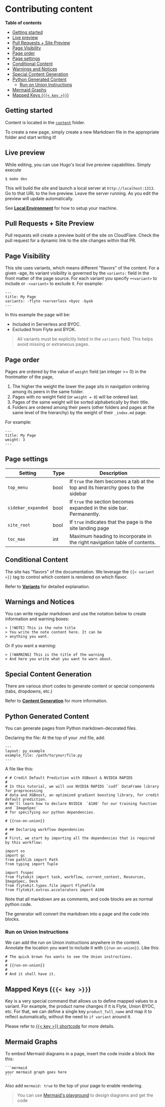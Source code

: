 <!-- omit from toc -->
# Contributing content

**Table of contents**
- [Getting started](#getting-started)
- [Live preview](#live-preview)
- [Pull Requests + Site Preview](#pull-requests--site-preview)
- [Page Visibility](#page-visibility)
- [Page order](#page-order)
- [Page settings](#page-settings)
- [Conditional Content](#conditional-content)
- [Warnings and Notices](#warnings-and-notices)
- [Special Content Generation](#special-content-generation)
- [Python Generated Content](#python-generated-content)
  - [Run on Union Instructions](#run-on-union-instructions)
- [Mermaid Graphs](#mermaid-graphs)
- [Mapped Keys (`{{< key >}}`)](#mapped-keys--key-)


## Getting started

Content is located in the [`content`](content/) folder.

To create a new page, simply create a new Markdown file in the appropriate folder and start writing it!


## Live preview

While editing, you can use Hugo's local live preview capabilities.
Simply execute

    $ make dev

This will build the site and launch a local server at `http://localhost:1313`.
Go to that URL to the live preview. Leave the server running.
As you edit the preview will update automatically.

See [**Local Environment**](DEVELOPER.md) for how to setup your machine.


## Pull Requests + Site Preview

Pull requests will create a preview build of the site on CloudFlare.
Check the pull request for a dynamic link to the site changes within that PR.


## Page Visibility

This site uses variants, which means different "flavors" of the content.
For a given -age, its variant visibility is governed by the `variants:` field in the front matter of the page source.
For each variant you specify `+<variant>` to include or `-<variant>` to exclude it.
For example:

    ---
    title: My Page
    variants: -flyte +serverless +byoc -byok
    ---

In this example the page will be:

* Included in Serverless and BYOC.
* Excluded from Flyte and BYOK.

> All variants must be explicitly listed in the `variants` field.
> This helps avoid missing or extraneous pages.

## Page order

Pages are ordered by the value of `weight` field (an integer >= 0) in the frontmatter of the page,

1. The higher the weight the lower the page sits in navigation ordering among its peers in the same folder.
2. Pages with no weight field (or `weight = 0`) will be ordered last.
3. Pages of the same weight will be sorted alphabetically by their title.
4. Folders are ordered among their peers (other folders and pages at the same level of the hierarchy) by the weight of their `_index.md` page.

For example:

    ---
    title: My Page
    weight: 3
    ---

## Page settings

| Setting            | Type | Description                                                                       |
| ------------------ | ---- | --------------------------------------------------------------------------------- |
| `top_menu`         | bool | If `true` the item becomes a tab at the top and its hierarchy goes to the sidebar |
| `sidebar_expanded` | bool | If `true` the section becomes expanded in the side bar. Permanently.              |
| `site_root`        | bool | If `true` indicates that the page is the site landing page                        |
| `toc_max`          | int  | Maximum heading to incorporate in the right navigation table of contents.         |

## Conditional Content

The site has "flavors" of the documentation. We leverage the `{{< variant >}}` tag to control
which content is rendered on which flavor.

Refer to [**Variants**](SHORTCODES.md#variants) for detailed explanation.

## Warnings and Notices

You can write regular markdown and use the notation below to create information and warning boxes:

    > [!NOTE] This is the note title
    > You write the note content here. It can be
    > anything you want.

Or if you want a warning:

    > [!WARNING] This is the title of the warning
    > And here you write what you want to warn about.

## Special Content Generation

There are various short codes to generate content or special components (tabs, dropdowns, etc.)

Refer to [**Content Generation**](SHORTCODES.md) for more information.

## Python Generated Content

You can generate pages from Python markdown-decorated files.

Declaring the file: At the top of your .md file, add:

    ---
    layout: py_example
    example_file: /path/to/your/file.py
    ---

A file like this:

    # # Credit Default Prediction with XGBoost & NVIDIA RAPIDS
    #
    # In this tutorial, we will use NVIDIA RAPIDS `cudf` DataFrame library for preprocessing
    # data and XGBoost, an optimized gradient boosting library, for credit default prediction.
    # We'll learn how to declare NVIDIA  `A100` for our training function and `ImageSpec`
    # for specifying our python dependencies.

    # {{run-on-union}}

    # ## Declaring workflow dependencies
    #
    # First, we start by importing all the dependencies that is required by this workflow:

    import os
    import gc
    from pathlib import Path
    from typing import Tuple

    import fsspec
    from flytekit import task, workflow, current_context, Resources, ImageSpec, Deck
    from flytekit.types.file import FlyteFile
    from flytekit.extras.accelerators import A100

Note that all markdown are as comments, and code blocks are as normal python code.

The generator will convert the markdown into a page and the code into blocks.

### Run on Union Instructions

We can add the run on Union instructions anywhere in the content.
Annotate the location you want to include it with `{{run-on-union}}`. Like this:

    # The quick brown fox wants to see the Union instructions.
    #
    # {{run-on-union}}
    #
    # And it shall have it.

## Mapped Keys (`{{< key >}}`)

Key is a very special command that allows us to define mapped values to a variant.
For example, the product name changes if it is Flyte, Union BYOC, etc. For that,
we can define a single key `product_full_name` and map it to reflect automatically,
without the need to `if variant` around it.

Please refer to [{{< key >}} shortcode](SHORTCODES.md#-key-) for more details.
## Mermaid Graphs

To embed Mermaid diagrams in a page, insert the code inside a block like this:

    ```mermaid
    your mermaid graph goes here
    ```

Also add `mermaid: true` to the top of your page to enable rendering.

> You can use [Mermaid's playground](https://www.mermaidchart.com/play) to design diagrams and get the code 
